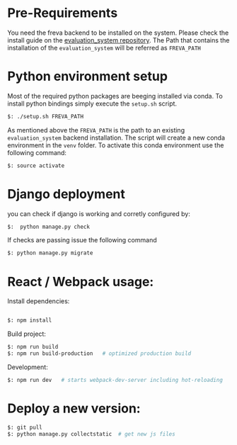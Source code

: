 # Pre-Requirements
You need the freva backend to be installed on the system. Please check the
install guide on the [evaluation_system repository](https://gitlab.dkrz.de/freva/evaluation_system).
The Path that contains the installation of the `evaluation_system` will be referred as `FREVA_PATH`

# Python environment setup

Most of the required python packages are beeging installed via conda.
To install python bindings simply execute the `setup.sh` script.

```bash
$: ./setup.sh FREVA_PATH
```

As mentioned above the `FREVA_PATH` is the path to an existing `evaluation_system`
backend installation. The script will create a new conda environment
in the `venv` folder. To activate this conda environment use the following command:

```bash
$: source activate
```

# Django deployment

you can check if django is working and corretly configured by:

```bash
$:  python manage.py check
```

If checks are passing issue the following command

```bash
$: python manage.py migrate
```


# React / Webpack usage:

Install dependencies:

```bash

$: npm install

```
Build project:


```bash
$: npm run build
$: npm run build-production   # optimized production build

```
Development:

```bash
$: npm run dev   # starts webpack-dev-server including hot-reloading
```
# Deploy a new version:

```bash
$: git pull
$: python manage.py collectstatic  # get new js files
```
